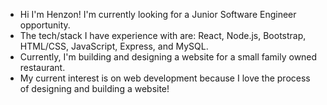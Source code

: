 - Hi I'm Henzon! I'm currently looking for a Junior Software Engineer opportunity.
- The tech/stack I have experience with are: React, Node.js, Bootstrap, HTML/CSS, JavaScript, Express, and MySQL.
- Currently, I'm building and designing a website for a small family owned restaurant.
- My current interest is on web development because I love the process of designing and building a website!
